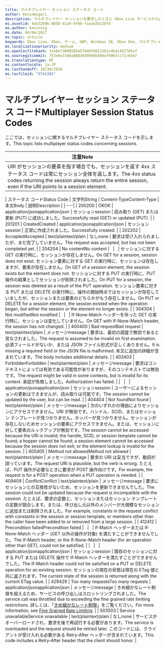 ```yaml
---
title: マルチプレイヤー セッション ステータス コード
author: KevinAsgari
description: マルチプレイヤー セッションを要求したときに Xbox Live サービスから返されるステータス コードについて説明します。
ms.assetid: 4ab320d6-8050-41a9-9f00-faaad3b128fd
ms.author: kevinasg
ms.date: 04/04/2017
ms.topic: article
keywords: Xbox Live, Xbox, ゲーム, UWP, Windows 10, Xbox One, マルチプレイヤー 2015, ステータス コード, セッション
ms.localizationpriority: medium
ms.openlocfilehash: 31e8e73008505457949fd8123b1c4bd1452785ef
ms.sourcegitcommit: 753e0a7160a88830d9908b446ef0907cc71c64e7
ms.translationtype: MT
ms.contentlocale: ja-JP
ms.lasthandoff: 10/30/2018
ms.locfileid: "5741383"
---
```

# <a name="multiplayer-session-status-codes"></a><span data-ttu-id="6fe96-104">マルチプレイヤー セッション ステータス コード</span><span class="sxs-lookup"><span data-stu-id="6fe96-104">Multiplayer Session Status Codes</span></span>

<span data-ttu-id="6fe96-105">ここでは、セッションに関するマルチプレイヤー ステータス コードを示します。</span><span class="sxs-lookup"><span data-stu-id="6fe96-105">This topic lists multiplayer status codes concerning sessions.</span></span>

| <span data-ttu-id="6fe96-106">注意</span><span class="sxs-lookup"><span data-stu-id="6fe96-106">Note</span></span>                                                                                                         |
|---------------------------------------------------------------------------------------------------------------------------|
| <span data-ttu-id="6fe96-107">URI がセッションの要素を指す場合でも、セッションを返す 4xx ステータス コードは常にセッション全体を返します。</span><span class="sxs-lookup"><span data-stu-id="6fe96-107">The 4xx status codes returning the session always return the entire session, even if the URI points to a session element.</span></span> |


| <span data-ttu-id="6fe96-108">ステータス コード</span><span class="sxs-lookup"><span data-stu-id="6fe96-108">Status Code</span></span> | <span data-ttu-id="6fe96-109">文字列</span><span class="sxs-lookup"><span data-stu-id="6fe96-109">String</span></span>              | <span data-ttu-id="6fe96-110">Content-Type</span><span class="sxs-lookup"><span data-stu-id="6fe96-110">Content-Type</span></span>     | <span data-ttu-id="6fe96-111">本文</span><span class="sxs-lookup"><span data-stu-id="6fe96-111">Body</span></span>    | <span data-ttu-id="6fe96-112">説明</span><span class="sxs-lookup"><span data-stu-id="6fe96-112">Description</span></span> |
|----|
| <span data-ttu-id="6fe96-113">200</span><span class="sxs-lookup"><span data-stu-id="6fe96-113">200</span></span>         | <span data-ttu-id="6fe96-114">OK</span><span class="sxs-lookup"><span data-stu-id="6fe96-114">OK</span></span>                  | <span data-ttu-id="6fe96-115">application/json</span><span class="sxs-lookup"><span data-stu-id="6fe96-115">application/json</span></span> | <span data-ttu-id="6fe96-116">セッション</span><span class="sxs-lookup"><span data-stu-id="6fe96-116">session</span></span> | <span data-ttu-id="6fe96-117">読み取り (GET) または更新 (PUT) に成功しました。</span><span class="sxs-lookup"><span data-stu-id="6fe96-117">Successfully read (GET) or updated (PUT).</span></span>                                                                                                                                                                                                                                                                                                             |
| <span data-ttu-id="6fe96-118">201</span><span class="sxs-lookup"><span data-stu-id="6fe96-118">201</span></span>         | <span data-ttu-id="6fe96-119">Created</span><span class="sxs-lookup"><span data-stu-id="6fe96-119">Created</span></span>             | <span data-ttu-id="6fe96-120">application/json</span><span class="sxs-lookup"><span data-stu-id="6fe96-120">application/json</span></span> | <span data-ttu-id="6fe96-121">セッション</span><span class="sxs-lookup"><span data-stu-id="6fe96-121">session</span></span> | <span data-ttu-id="6fe96-122">正常に作成されました。</span><span class="sxs-lookup"><span data-stu-id="6fe96-122">Successfully created.</span></span>                                                                                                                                                                                                                                                                                                                                 |
| <span data-ttu-id="6fe96-123">202</span><span class="sxs-lookup"><span data-stu-id="6fe96-123">202</span></span>         | <span data-ttu-id="6fe96-124">Accepted</span><span class="sxs-lookup"><span data-stu-id="6fe96-124">Accepted</span></span>            | <span data-ttu-id="6fe96-125">text/plain</span><span class="sxs-lookup"><span data-stu-id="6fe96-125">text/plain</span></span>       | <span data-ttu-id="6fe96-126">なし</span><span class="sxs-lookup"><span data-stu-id="6fe96-126">none</span></span>    | <span data-ttu-id="6fe96-127">要求は受け入れられましたが、まだ完了していません。</span><span class="sxs-lookup"><span data-stu-id="6fe96-127">The request was accepted, but has not been completed yet.</span></span>                                                                                                                                                                                                                                                                                             |
| <span data-ttu-id="6fe96-128">204</span><span class="sxs-lookup"><span data-stu-id="6fe96-128">204</span></span>         | <span data-ttu-id="6fe96-129">No content</span><span class="sxs-lookup"><span data-stu-id="6fe96-129">No content</span></span>          |                  |         | <span data-ttu-id="6fe96-130">セッションに対する GET の実行時に、セッションが存在しません。</span><span class="sxs-lookup"><span data-stu-id="6fe96-130">On GET for a session, session does not exist.</span></span> <span data-ttu-id="6fe96-131">セッション要素に対する GET の実行時に、セッションは存在しますが、要素が存在しません。</span><span class="sxs-lookup"><span data-stu-id="6fe96-131">On GET of a session element, the session exists but the element does not.</span></span> <span data-ttu-id="6fe96-132">セッションに対する PUT の実行時に、PUT 操作の結果としてセッションが削除されました。</span><span class="sxs-lookup"><span data-stu-id="6fe96-132">On PUT for a session, the session was deleted as a result of the PUT operation.</span></span> <span data-ttu-id="6fe96-133">セッション要素に対する PUT または DELETE の実行時に、操作の開始時点ではセッションが存在していましたが、セッションまたは要素のどちらかがもう存在しません。</span><span class="sxs-lookup"><span data-stu-id="6fe96-133">On PUT or DELETE for a session element, the session existed when the operation began, but either the session or the element no longer exists.</span></span> |
| <span data-ttu-id="6fe96-134">304</span><span class="sxs-lookup"><span data-stu-id="6fe96-134">304</span></span>         | <span data-ttu-id="6fe96-135">Not modified</span><span class="sxs-lookup"><span data-stu-id="6fe96-135">Not modified</span></span>        |                  |         | <span data-ttu-id="6fe96-136">If-None-Match ヘッダーを伴った GET の実行時に、セッションは変化していません。</span><span class="sxs-lookup"><span data-stu-id="6fe96-136">On GET with If-None-Match header, the session has not changed.</span></span>                                                                                                                                                                                                                                                                                        |
| <span data-ttu-id="6fe96-137">400</span><span class="sxs-lookup"><span data-stu-id="6fe96-137">400</span></span>         | <span data-ttu-id="6fe96-138">Bad request</span><span class="sxs-lookup"><span data-stu-id="6fe96-138">Bad request</span></span>         | <span data-ttu-id="6fe96-139">text/plain</span><span class="sxs-lookup"><span data-stu-id="6fe96-139">text/plain</span></span>       | <span data-ttu-id="6fe96-140">メッセージ</span><span class="sxs-lookup"><span data-stu-id="6fe96-140">message</span></span> | <span data-ttu-id="6fe96-141">要求は、最初の調査で無効であると見なされました。</span><span class="sxs-lookup"><span data-stu-id="6fe96-141">The request is assumed to be invalid on first examination.</span></span> <span data-ttu-id="6fe96-142">必須フィールドがないか、または JSON ファイル形式が正しくありません。</span><span class="sxs-lookup"><span data-stu-id="6fe96-142">It is missing a required field or the JSON file is malformed.</span></span> <span data-ttu-id="6fe96-143">本文に追加の詳細が含まれています。</span><span class="sxs-lookup"><span data-stu-id="6fe96-143">The body includes additional details.</span></span>                                                                                                                                                                                        |
| <span data-ttu-id="6fe96-144">403</span><span class="sxs-lookup"><span data-stu-id="6fe96-144">403</span></span>         | <span data-ttu-id="6fe96-145">Forbidden</span><span class="sxs-lookup"><span data-stu-id="6fe96-145">Forbidden</span></span>           | <span data-ttu-id="6fe96-146">text/plain</span><span class="sxs-lookup"><span data-stu-id="6fe96-146">text/plain</span></span>       | <span data-ttu-id="6fe96-147">メッセージ</span><span class="sxs-lookup"><span data-stu-id="6fe96-147">message</span></span> | <span data-ttu-id="6fe96-148">要求はコンテキストによっては有効である可能性がありますが、そのコンテキストでは無効です。</span><span class="sxs-lookup"><span data-stu-id="6fe96-148">The request might be valid in some contexts, but is invalid for its context.</span></span> <span data-ttu-id="6fe96-149">承認が失敗しました。</span><span class="sxs-lookup"><span data-stu-id="6fe96-149">Authorization has failed.</span></span>                                                                                                                                                                                                                                                |
|             |                     | <span data-ttu-id="6fe96-150">application/json</span><span class="sxs-lookup"><span data-stu-id="6fe96-150">application/json</span></span> | <span data-ttu-id="6fe96-151">セッション</span><span class="sxs-lookup"><span data-stu-id="6fe96-151">session</span></span> | <span data-ttu-id="6fe96-152">ユーザーによるセッションの更新はできませんが、読み取りは可能です。</span><span class="sxs-lookup"><span data-stu-id="6fe96-152">The session cannot be updated by the user, but can be read.</span></span>                                                                                                                                                                                                                                                                                           |
| <span data-ttu-id="6fe96-153">404</span><span class="sxs-lookup"><span data-stu-id="6fe96-153">404</span></span>         | <span data-ttu-id="6fe96-154">Not found</span><span class="sxs-lookup"><span data-stu-id="6fe96-154">Not found</span></span>           | <span data-ttu-id="6fe96-155">text/plain</span><span class="sxs-lookup"><span data-stu-id="6fe96-155">text/plain</span></span>       | <span data-ttu-id="6fe96-156">メッセージ</span><span class="sxs-lookup"><span data-stu-id="6fe96-156">message</span></span> | <span data-ttu-id="6fe96-157">次のいずれかの理由によりセッションにアクセスできません。URI が無効です。ハンドル、SCID、またはセッション テンプレートが見つかりません。ホッパーが見つかりません。セッションが存在しないためセッションの要素にアクセスできません。または、セッションに対して要素のルックアップが無効です。</span><span class="sxs-lookup"><span data-stu-id="6fe96-157">The session cannot be accessed because the URI is invalid; the handle, SCID, or session template cannot be found; a hopper cannot be found; a session element cannot be accessed because the session does not exit; or the element lookup is invalid for the session.</span></span>                                                                                 |
| <span data-ttu-id="6fe96-158">405</span><span class="sxs-lookup"><span data-stu-id="6fe96-158">405</span></span>         | <span data-ttu-id="6fe96-159">Method not allowed</span><span class="sxs-lookup"><span data-stu-id="6fe96-159">Method not allowed</span></span>  | <span data-ttu-id="6fe96-160">text/plain</span><span class="sxs-lookup"><span data-stu-id="6fe96-160">text/plain</span></span>       | <span data-ttu-id="6fe96-161">メッセージ</span><span class="sxs-lookup"><span data-stu-id="6fe96-161">message</span></span> | <span data-ttu-id="6fe96-162">要求の URI は妥当ですが、動詞が誤っています。</span><span class="sxs-lookup"><span data-stu-id="6fe96-162">The request URI is plausible, but the verb is wrong.</span></span> <span data-ttu-id="6fe96-163">たとえば、PUT 操作が必要なときに要求が POST 操作向けです。</span><span class="sxs-lookup"><span data-stu-id="6fe96-163">For example, the request is for a POST operation when a PUT operation is needed.</span></span>                                                                                                                                                                                                                 |
| <span data-ttu-id="6fe96-164">409</span><span class="sxs-lookup"><span data-stu-id="6fe96-164">409</span></span>         | <span data-ttu-id="6fe96-165">Conflict</span><span class="sxs-lookup"><span data-stu-id="6fe96-165">Conflict</span></span>            | <span data-ttu-id="6fe96-166">text/plain</span><span class="sxs-lookup"><span data-stu-id="6fe96-166">text/plain</span></span>       | <span data-ttu-id="6fe96-167">メッセージ</span><span class="sxs-lookup"><span data-stu-id="6fe96-167">message</span></span> | <span data-ttu-id="6fe96-168">要求にセッションとの互換性がないため、セッションを更新できませんでした。</span><span class="sxs-lookup"><span data-stu-id="6fe96-168">The session could not be updated because the request is incompatible with the session.</span></span> <span data-ttu-id="6fe96-169">たとえば、要求の定数と、セッションまたはセッション テンプレートの定数が競合します。または、呼び出し元以外のメンバーが大規模なセッションに追加または削除されました。</span><span class="sxs-lookup"><span data-stu-id="6fe96-169">For example, constants in the request conflict with constants in the session or session template, or members other than the caller have been added to or removed from a large session.</span></span>                                                                         |
| <span data-ttu-id="6fe96-170">412</span><span class="sxs-lookup"><span data-stu-id="6fe96-170">412</span></span>         | <span data-ttu-id="6fe96-171">Precondition failed</span><span class="sxs-lookup"><span data-stu-id="6fe96-171">Precondition failed</span></span> |                  |         | <span data-ttu-id="6fe96-172">If-Match ヘッダーまたは If-None-Match ヘッダー (GET 以外の操作が対象) を満たすことができませんでした。</span><span class="sxs-lookup"><span data-stu-id="6fe96-172">The If-Match header, or the If-None-Match header (for an operation other than GET), could not be satisfied.</span></span>                                                                                                                                                                                                                                           |
|             |                     | <span data-ttu-id="6fe96-173">application/json</span><span class="sxs-lookup"><span data-stu-id="6fe96-173">application/json</span></span> | <span data-ttu-id="6fe96-174">セッション</span><span class="sxs-lookup"><span data-stu-id="6fe96-174">session</span></span> | <span data-ttu-id="6fe96-175">既存のセッションに対する PUT または DELETE 操作で If-Match ヘッダーを満たすことができませんでした。</span><span class="sxs-lookup"><span data-stu-id="6fe96-175">The If-Match header could not be satisfied on a PUT or DELETE operation for an existing session.</span></span> <span data-ttu-id="6fe96-176">セッションの現在の状態は現在の ETag 値と共に返されます。</span><span class="sxs-lookup"><span data-stu-id="6fe96-176">The current state of the session is returned along with the current ETag value.</span></span>                                                                                                                                                                      |
| <span data-ttu-id="6fe96-177">429</span><span class="sxs-lookup"><span data-stu-id="6fe96-177">429</span></span> | <span data-ttu-id="6fe96-178">Too many requests</span><span class="sxs-lookup"><span data-stu-id="6fe96-178">Too many requests</span></span> | <span data-ttu-id="6fe96-179">application/json</span><span class="sxs-lookup"><span data-stu-id="6fe96-179">application/json</span></span> | <span data-ttu-id="6fe96-180">メッセージ</span><span class="sxs-lookup"><span data-stu-id="6fe96-180">message</span></span> | <span data-ttu-id="6fe96-181">きめ細かなレート制限を超えるため、サービスの呼び出しはスロットリングされました。</span><span class="sxs-lookup"><span data-stu-id="6fe96-181">The service call was throttled due to exceeding the fine grained rate limiting restrictions.</span></span> <span data-ttu-id="6fe96-182">詳しくは、「[きめ細かなレート制限](../../using-xbox-live/best-practices/fine-grained-rate-limiting.md)」をご覧ください。</span><span class="sxs-lookup"><span data-stu-id="6fe96-182">For more information, see [Fine Grained Rate Limiting](../../using-xbox-live/best-practices/fine-grained-rate-limiting.md).</span></span> |
| <span data-ttu-id="6fe96-183">503</span><span class="sxs-lookup"><span data-stu-id="6fe96-183">503</span></span>         | <span data-ttu-id="6fe96-184">Service unavailable</span><span class="sxs-lookup"><span data-stu-id="6fe96-184">Service unavailable</span></span> | <span data-ttu-id="6fe96-185">text/plain</span><span class="sxs-lookup"><span data-stu-id="6fe96-185">text/plain</span></span>       | <span data-ttu-id="6fe96-186">なし</span><span class="sxs-lookup"><span data-stu-id="6fe96-186">none</span></span>    | <span data-ttu-id="6fe96-187">サービスがオーバーロードされ、要求を後で再試行する必要があります。</span><span class="sxs-lookup"><span data-stu-id="6fe96-187">The service is overloaded and the request should be retried later.</span></span> <span data-ttu-id="6fe96-188">このコードには、クライアントが受け入れる必要がある Retry-After ヘッダーが含まれています。</span><span class="sxs-lookup"><span data-stu-id="6fe96-188">This code includes a Retry-After header that the client should honor.</span></span>                                                                                                                                                                                                              |
